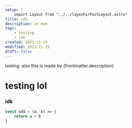 ```yaml
---
setup: |
    import Layout from "../../layouts/PostLayout.astro"
title: idk 
description: ur mom
tags:
    - testing
    - idk
created: 2021-11-25
modified: 2021-11-25
draft: false
---
```


testing: also this is made by {frontmatter.description}


# testing lol
### idk


```ts
const add = (a, b) => {
    return a + b
}
```